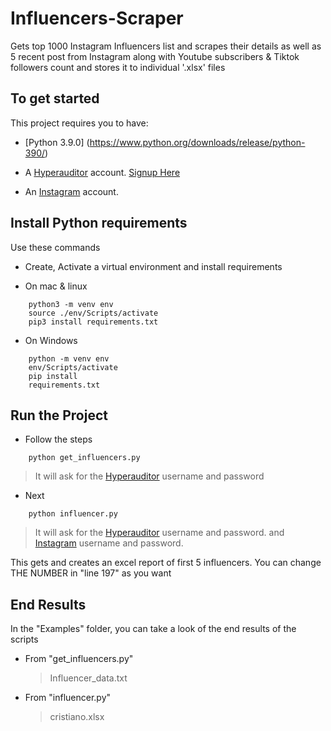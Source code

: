 # Influencers-Scraper

Gets top 1000 Instagram Influencers list and scrapes their details as well as 5 recent post from Instagram along with Youtube subscribers &amp; Tiktok followers count and stores it to individual '.xlsx' files

## To get started

This project requires you to have:

- [Python 3.9.0] (https://www.python.org/downloads/release/python-390/)

- A [Hyperauditor](https://hypeauditor.com) account. [Signup Here](https://hypeauditor.com/signup/)

- An [Instagram](https://instagram.com) account.

## Install Python requirements

Use these commands

- Create, Activate a virtual environment and install requirements

- On mac & linux

```
    python3 -m venv env
    source ./env/Scripts/activate
    pip3 install requirements.txt
```

- On Windows

```
    python -m venv env
    env/Scripts/activate
    pip install
    requirements.txt
```

## Run the Project

- Follow the steps

```
    python get_influencers.py
```

> It will ask for the [Hyperauditor](https://hypeauditor.com) username and password

- Next

```
    python influencer.py
```

> It will ask for the [Hyperauditor](https://hypeauditor.com) username and password.
> and [Instagram](https://instagram.com) username and password.

This gets and creates an excel report of first 5 influencers.
You can change THE NUMBER in "line 197" as you want

## End Results

In the "Examples" folder, you can take a look of the end results of the scripts

- From "get_influencers.py"

  > Influencer_data.txt

- From "influencer.py"
  > cristiano.xlsx
